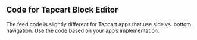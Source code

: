 ## Code for Tapcart Block Editor

The feed code is slightly different for Tapcart apps that use side vs. bottom navigation. Use the code based on your app’s implementation.
